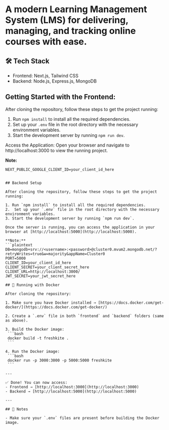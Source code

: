 # A modern Learning Management System (LMS) for delivering, managing, and tracking online courses with ease.
## 🛠 Tech Stack
  - Frontend: Next.js, Tailwind CSS
  - Backend: Node.js, Express.js, MongoDB

## Getting Started with the Frontend:
After cloning the repository, follow these steps to get the project running:

1. Run `npm install` to install all the required dependencies.
2.  Set up your `.env` file in the root directory with the necessary environment variables.
3. Start the development server by running `npm run dev`.

Access the Application: Open your browser and navigate to http://localhost:3000 to view the running project.

 **Note:**
   ```plaintext
   NEXT_PUBLIC_GOOGLE_CLIENT_ID=your_client_id_here


## Backend Setup

After cloning the repository, follow these steps to get the project running:

1. Run `npm install` to install all the required dependencies.
2.  Set up your `.env` file in the root directory with the necessary environment variables.
3. Start the development server by running `npm run dev`.

Once the server is running, you can access the application in your browser at [http://localhost:5000](http://localhost:5000).

  **Note:**
   ```plaintext
   DB=mongodb+srv://<username>:<password>@cluster0.mvum2.mongodb.net/?retryWrites=true&w=majority&appName=Cluster0
   PORT=5000
   CLIENT_ID=your_client_id_here
   CLIENT_SECRET=your_client_secret_here
   CLIENT_URL=http://localhost:3000/
   JWT_SECRET=your_jwt_secret_here
  
## 🐳 Running with Docker

After cloning the repository:

1. Make sure you have Docker installed → [https://docs.docker.com/get-docker/](https://docs.docker.com/get-docker/)

2. Create a `.env` file in both `frontend` and `backend` folders (same as above).

3. Build the Docker image:
    ```bash
    docker build -t freshkite .
    ```

4. Run the Docker image:
    ```bash
    docker run -p 3000:3000 -p 5000:5000 freshkite
    ```

---

✅ Done! You can now access:
- Frontend → [http://localhost:3000](http://localhost:3000)
- Backend → [http://localhost:5000](http://localhost:5000)

---

## 📌 Notes

- Make sure your `.env` files are present before building the Docker image.

